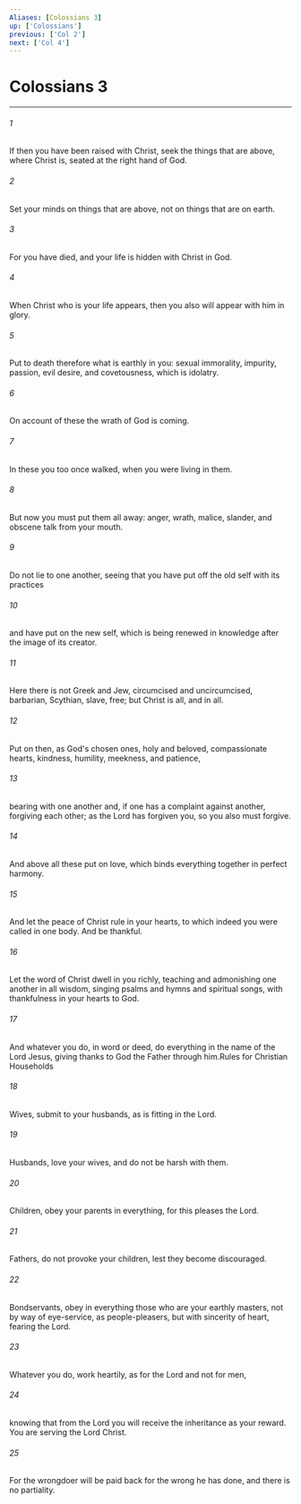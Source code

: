 ```yaml
---
Aliases: [Colossians 3]
up: ['Colossians']
previous: ['Col 2']
next: ['Col 4']
---
```

# Colossians 3
***



###### 1 
If then you have been raised with Christ, seek the things that are above, where Christ is, seated at the right hand of God. 

###### 2 
Set your minds on things that are above, not on things that are on earth. 

###### 3 
For you have died, and your life is hidden with Christ in God. 

###### 4 
When Christ who is your life appears, then you also will appear with him in glory. 

###### 5 
Put to death therefore what is earthly in you: sexual immorality, impurity, passion, evil desire, and covetousness, which is idolatry. 

###### 6 
On account of these the wrath of God is coming. 

###### 7 
In these you too once walked, when you were living in them. 

###### 8 
But now you must put them all away: anger, wrath, malice, slander, and obscene talk from your mouth. 

###### 9 
Do not lie to one another, seeing that you have put off the old self with its practices 

###### 10 
and have put on the new self, which is being renewed in knowledge after the image of its creator. 

###### 11 
Here there is not Greek and Jew, circumcised and uncircumcised, barbarian, Scythian, slave, free; but Christ is all, and in all. 

###### 12 
Put on then, as God's chosen ones, holy and beloved, compassionate hearts, kindness, humility, meekness, and patience, 

###### 13 
bearing with one another and, if one has a complaint against another, forgiving each other; as the Lord has forgiven you, so you also must forgive. 

###### 14 
And above all these put on love, which binds everything together in perfect harmony. 

###### 15 
And let the peace of Christ rule in your hearts, to which indeed you were called in one body. And be thankful. 

###### 16 
Let the word of Christ dwell in you richly, teaching and admonishing one another in all wisdom, singing psalms and hymns and spiritual songs, with thankfulness in your hearts to God. 

###### 17 
And whatever you do, in word or deed, do everything in the name of the Lord Jesus, giving thanks to God the Father through him.Rules for Christian Households 

###### 18 
Wives, submit to your husbands, as is fitting in the Lord. 

###### 19 
Husbands, love your wives, and do not be harsh with them. 

###### 20 
Children, obey your parents in everything, for this pleases the Lord. 

###### 21 
Fathers, do not provoke your children, lest they become discouraged. 

###### 22 
Bondservants, obey in everything those who are your earthly masters, not by way of eye-service, as people-pleasers, but with sincerity of heart, fearing the Lord. 

###### 23 
Whatever you do, work heartily, as for the Lord and not for men, 

###### 24 
knowing that from the Lord you will receive the inheritance as your reward. You are serving the Lord Christ. 

###### 25 
For the wrongdoer will be paid back for the wrong he has done, and there is no partiality.
